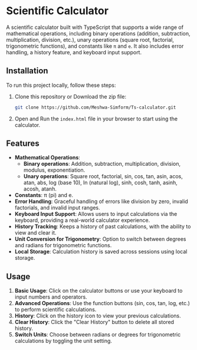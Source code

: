 # Scientific Calculator

A scientific calculator built with TypeScript that supports a wide range of mathematical operations, including binary operations (addition, subtraction, multiplication, division, etc.), unary operations (square root, factorial, trigonometric functions), and constants like `π` and `e`. It also includes error handling, a history feature, and keyboard input support.

## Installation

To run this project locally, follow these steps:

1. Clone this repository or Download the zip file:
   ```bash
   git clone https://github.com/Meshwa-Simform/Ts-calculator.git
   ```

2. Open and Run the `index.html` file in your browser to start using the calculator.

## Features
- **Mathematical Operations**:
  - **Binary operations**: Addition, subtraction, multiplication, division, modulus, exponentiation.
  - **Unary operations**: Square root, factorial, sin, cos, tan, asin, acos, atan, abs, log (base 10), ln (natural log), sinh, cosh, tanh, asinh, acosh, atanh.
- **Constants**: π (pi) and e.
- **Error Handling**: Graceful handling of errors like division by zero, invalid factorials, and invalid input ranges.
- **Keyboard Input Support**: Allows users to input calculations via the keyboard, providing a real-world calculator experience.
- **History Tracking**: Keeps a history of past calculations, with the ability to view and clear it.
- **Unit Conversion for Trigonometry**: Option to switch between degrees and radians for trigonometric functions.
- **Local Storage**: Calculation history is saved across sessions using local storage.


## Usage

1. **Basic Usage**: Click on the calculator buttons or use your keyboard to input numbers and operators.
2. **Advanced Operations**: Use the function buttons (sin, cos, tan, log, etc.) to perform scientific calculations.
3. **History**: Click on the history icon to view your previous calculations.
4. **Clear History**: Click the "Clear History" button to delete all stored history.
5. **Switch Units**: Choose between radians or degrees for trigonometric calculations by toggling the unit setting.

